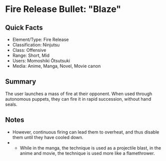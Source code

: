 # Fire Release Bullet: "Blaze"

## Quick Facts
- Element/Type: Fire Release
- Classification: Ninjutsu
- Class: Offensive
- Range: Short, Mid
- Users: Momoshiki Ōtsutsuki
- Media: Anime, Manga, Novel, Movie canon

## Summary
The user launches a mass of fire at their opponent. When used through autonomous puppets, they can fire it in rapid succession, without hand seals.

## Notes
- However, continuous firing can lead them to overheat, and thus disable them until they have cooled down.
- * While in the manga, the technique is used as a projectile blast, in the anime and movie, the technique is used more like a flamethrower.

